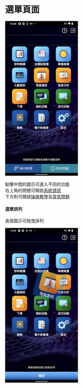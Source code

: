 # 選單頁面

<img src="/img/menu.webp"
     height="500"
     alt="Menu">

點擊中間的圖示可進入不同的功能   
右上角的問號可開啟[系統資訊](系統資訊.md)   
下方則可開啟[操做教學](操做教學.md)及[常見問題](常見問題.md)


#### 選單排列
長按圖示可拖曳排列

<img src="/img/menu_drag.webp"
     height="500"
     alt="Menu drag demo">
